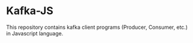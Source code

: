 # Kafka-JS
This repository contains kafka client programs (Producer, Consumer, etc.) in Javascript language. 
